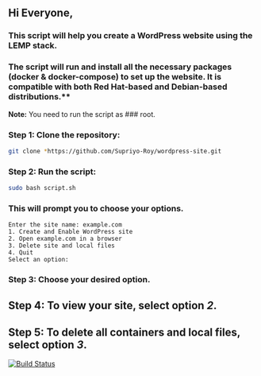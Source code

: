 ## Hi Everyone,

### This script will help you create a WordPress website using the LEMP stack.

### The script will run and install all the necessary packages (docker & docker-compose) to set up the website. It is compatible with both Red Hat-based and Debian-based distributions.**

**Note:** You need to run the script as ### root.

### **Step 1:** Clone the repository: 

```sh
git clone *https://github.com/Supriyo-Roy/wordpress-site.git
```
### **Step 2:** Run the script: 
```sh 
sudo bash script.sh 
```
### This will prompt you to choose your options.

```plaintext
Enter the site name: example.com
1. Create and Enable WordPress site
2. Open example.com in a browser
3. Delete site and local files
4. Quit
Select an option:
```

### **Step 3:** Choose your desired option.

## **Step 4:** To view your site, select option *2*.

## **Step 5:** To delete all containers and local files, select option *3*.

[![Build Status](https://travis-ci.org/joemccann/dillinger.svg?branch=master)](https://travis-ci.org/joemccann/dillinger)
